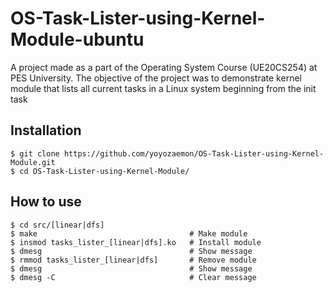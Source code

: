 # OS-Task-Lister-using-Kernel-Module-ubuntu
A project made as a part of the Operating System Course (UE20CS254) at PES University. The objective of the project was to demonstrate kernel module that lists all current tasks in a Linux system beginning from the init task 

## Installation
```
$ git clone https://github.com/yoyozaemon/OS-Task-Lister-using-Kernel-Module.git
$ cd OS-Task-Lister-using-Kernel-Module/
```

## How to use
```
$ cd src/[linear|dfs]
$ make                                  # Make module
$ insmod tasks_lister_[linear|dfs].ko   # Install module
$ dmesg                                 # Show message
$ rmmod tasks_lister_[linear|dfs]       # Remove module
$ dmesg                                 # Show message
$ dmesg -C                              # Clear message
```

